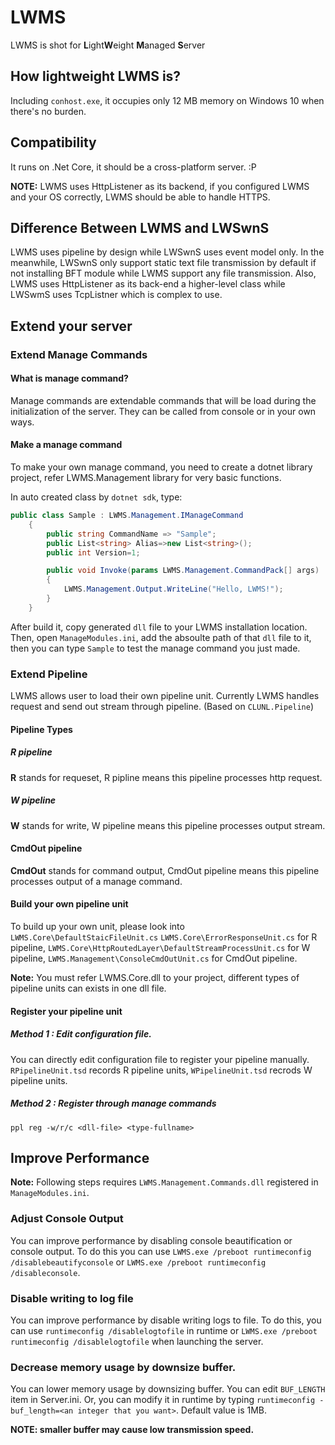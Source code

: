 # LWMS
LWMS is shot for **L**ight**W**eight **M**anaged **S**erver

## How lightweight LWMS is?
Including `conhost.exe`, it occupies only 12 MB memory on Windows 10 when there's no burden.

## Compatibility

It runs on .Net Core, it should be a cross-platform server. :P

**NOTE:** LWMS uses HttpListener as its backend, if you configured LWMS and your OS correctly, LWMS should be able to handle HTTPS.

## Difference Between LWMS and LWSwnS
LWMS uses pipeline by design while LWSwnS uses event model only. 
In the meanwhile, LWSwnS only support static text file transmission by default if not installing BFT module while LWMS support any file transmission.
Also, LWMS uses HttpListener as its back-end a higher-level class while LWSwmS uses TcpListner which is complex to use.

## Extend your server

### Extend Manage Commands

#### What is manage command?

Manage commands are extendable commands that will be load during the initialization of the server. They can be called from console or in your own ways.

#### Make a manage command

To make your own manage command, you need to create a dotnet library project, refer LWMS.Management library for very basic functions.

In auto created class by `dotnet sdk`, type:

```csharp
public class Sample : LWMS.Management.IManageCommand
    {
        public string CommandName => "Sample";
        public List<string> Alias=>new List<string>();
        public int Version=1;

        public void Invoke(params LWMS.Management.CommandPack[] args)
        {
            LWMS.Management.Output.WriteLine("Hello, LWMS!");
        }
    }
```

After build it, copy generated `dll` file to your LWMS installation location. Then, open `ManageModules.ini`, add the absoulte path of that `dll` file to it, then you can type `Sample` to test the manage command you just made.

### Extend Pipeline

LWMS allows user to load their own pipeline unit. Currently LWMS handles request and send out stream through pipeline. (Based on `CLUNL.Pipeline`)

#### Pipeline Types

##### R pipeline

**R** stands for requeset, R pipline means this pipeline processes http request.

##### W pipeline

**W** stands for write, W pipeline means this pipeline processes output stream.

#### CmdOut pipeline

**CmdOut** stands for command output, CmdOut pipeline means this pipeline processes output of a manage command.

#### Build your own pipeline unit

 To build up your own unit, please look into `LWMS.Core\DefaultStaicFileUnit.cs` `LWMS.Core\ErrorResponseUnit.cs` for R pipeline, `LWMS.Core\HttpRoutedLayer\DefaultStreamProcessUnit.cs` for W pipeline, `LWMS.Management\ConsoleCmdOutUnit.cs` for CmdOut pipeline.

**Note:** You must refer LWMS.Core.dll to your project, different types of pipeline units can exists in one dll file.

#### Register your pipeline unit

##### Method 1 : Edit configuration file.

You can directly edit configuration file to register your pipeline manually. `RPipelineUnit.tsd` records R pipeline units, `WPipelineUnit.tsd` recrods W pipeline units.

##### Method 2 : Register through manage commands

`ppl reg -w/r/c <dll-file> <type-fullname>`

## Improve Performance

**Note:** Following steps requires `LWMS.Management.Commands.dll` registered in `ManageModules.ini`.

### Adjust Console Output
You can improve performance by disabling console beautification or console output. To do this you can use `LWMS.exe /preboot runtimeconfig /disablebeautifyconsole` or `LWMS.exe /preboot runtimeconfig /disableconsole`.

### Disable writing to log file

You can improve performance by disable writing logs to file. To do this, you can use `runtimeconfig /disablelogtofile` in runtime or `LWMS.exe /preboot runtimeconfig /disablelogtofile` when launching the server.

### Decrease memory usage by downsize buffer.
You can lower memory usage by downsizing buffer. You can edit `BUF_LENGTH` item in Server.ini. Or, you can modify it in runtime by typing `runtimeconfig -buf_length=<an integer that you want>`. Default value is 1MB.

**NOTE: smaller buffer may cause low transmission speed.**